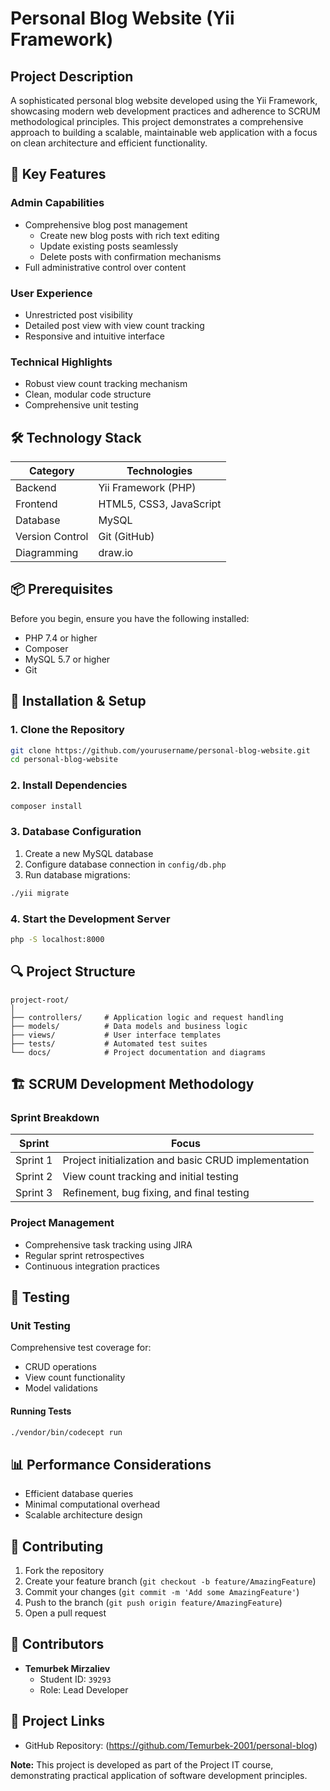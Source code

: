# Personal Blog Website (Yii Framework)

## Project Description

A sophisticated personal blog website developed using the Yii Framework, showcasing modern web development practices and adherence to SCRUM methodological principles. This project demonstrates a comprehensive approach to building a scalable, maintainable web application with a focus on clean architecture and efficient functionality.

## 🌟 Key Features

### Admin Capabilities
- Comprehensive blog post management
  - Create new blog posts with rich text editing
  - Update existing posts seamlessly
  - Delete posts with confirmation mechanisms
- Full administrative control over content

### User Experience
- Unrestricted post visibility
- Detailed post view with view count tracking
- Responsive and intuitive interface

### Technical Highlights
- Robust view count tracking mechanism
- Clean, modular code structure
- Comprehensive unit testing

## 🛠 Technology Stack

| Category | Technologies |
|----------|--------------|
| Backend | Yii Framework (PHP) |
| Frontend | HTML5, CSS3, JavaScript |
| Database | MySQL |
| Version Control | Git (GitHub) |
| Diagramming | draw.io |

## 📦 Prerequisites

Before you begin, ensure you have the following installed:
- PHP 7.4 or higher
- Composer
- MySQL 5.7 or higher
- Git

## 🚀 Installation & Setup

### 1. Clone the Repository
```bash
git clone https://github.com/yourusername/personal-blog-website.git
cd personal-blog-website
```

### 2. Install Dependencies
```bash
composer install
```

### 3. Database Configuration
1. Create a new MySQL database
2. Configure database connection in `config/db.php`
3. Run database migrations:
```bash
./yii migrate
```

### 4. Start the Development Server
```bash
php -S localhost:8000
```

## 🔍 Project Structure

```
project-root/
│
├── controllers/     # Application logic and request handling
├── models/          # Data models and business logic
├── views/           # User interface templates
├── tests/           # Automated test suites
└── docs/            # Project documentation and diagrams
```

## 🏗 SCRUM Development Methodology

### Sprint Breakdown

| Sprint | Focus |
|--------|-------|
| Sprint 1 | Project initialization and basic CRUD implementation |
| Sprint 2 | View count tracking and initial testing |
| Sprint 3 | Refinement, bug fixing, and final testing |

### Project Management
- Comprehensive task tracking using JIRA
- Regular sprint retrospectives
- Continuous integration practices

## 🧪 Testing

### Unit Testing
Comprehensive test coverage for:
- CRUD operations
- View count functionality
- Model validations

#### Running Tests
```bash
./vendor/bin/codecept run
```

## 📊 Performance Considerations
- Efficient database queries
- Minimal computational overhead
- Scalable architecture design

## 🤝 Contributing

1. Fork the repository
2. Create your feature branch (`git checkout -b feature/AmazingFeature`)
3. Commit your changes (`git commit -m 'Add some AmazingFeature'`)
4. Push to the branch (`git push origin feature/AmazingFeature`)
5. Open a pull request



## 👥 Contributors

- **Temurbek Mirzaliev**
  - Student ID: `39293`
  - Role: Lead Developer

## 🔗 Project Links
- GitHub Repository: (https://github.com/Temurbek-2001/personal-blog)

**Note:** This project is developed as part of the Project IT course, demonstrating practical application of software development principles.
